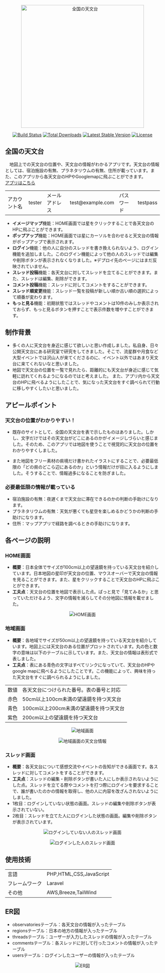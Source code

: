 <p align="center"><a href="https://laravel.com" target="_blank"><img src="https://github.com/Fua-0624/Levtech_web_observatory/assets/134463043/1a82ea16-f290-4ea2-8259-4020f87cd3a5" width="400" alt="全国の天文台"></a></p>

<p align="center">
<a href="https://github.com/laravel/framework/actions"><img src="https://github.com/laravel/framework/workflows/tests/badge.svg" alt="Build Status"></a>
<a href="https://packagist.org/packages/laravel/framework"><img src="https://img.shields.io/packagist/dt/laravel/framework" alt="Total Downloads"></a>
<a href="https://packagist.org/packages/laravel/framework"><img src="https://img.shields.io/packagist/v/laravel/framework" alt="Latest Stable Version"></a>
<a href="https://packagist.org/packages/laravel/framework"><img src="https://img.shields.io/packagist/l/laravel/framework" alt="License"></a>
</p>

## 全国の天文台

　地図上での天文台の位置や、天文台の情報がわかるアプリです。天文台の情報としては、宿泊施設の有無、プラネタリウムの有無、住所が載っています。また、このアプリから各天文台のHPやGooglemapに飛ぶことができます。</br>
 [アプリはこちら](https://look-observatory-caba1ede8f07.herokuapp.com/)
 <table>
     <tbody>
         <tr>
             <td>アカウント名</td><td>tester</td>
             <td>メールアドレス</td><td>test@example.com</td>
             <td>パスワード</td><td>testpass</td>
         </tr>
     </tbody>
 </table>

- **イメージマップ**機能：HOME画面では星をクリックすることで各天文台のHPに飛ぶことができます。
- **ポップアップ**機能：HOME画面では星にカーソルを合わせると天文台の情報がポップアップで表示されます。
- **ログイン**機能：他の人に自分のスレッドを書き換えられないよう、ログイン機能を追加しました。このログイン機能によって他の人のスレッドでは編集や削除ボタンが表示されなくなりました。※デプロイ先のページにはまだ反映されていません。
- **スレッド投稿**機能：各天文台に対してスレッドを立てることができます。また、スレッドは編集、削除ができます。
- **コメント投稿**機能：スレッドに対してコメントをすることができます。
- **スレッド順変更**機能：スレッド一覧を投稿が新しい順か古い順の選択によって順番が変わります。
- **もっと見る**機能：初期状態ではスレッドやコメントは10件のみしか表示されておらず、もっと見るボタンを押すことで表示件数を増やすことができます。

## 制作背景
- 多くの人に天文台を身近に感じて欲しいと思い作成しました。私自身、日々公開天文台にある研究室で研究をしてきました。そこで、流星群や月食など大型イベントでは沢山人が来てくださるのに、イベント以外ではあまり天文台に来てくれないなと思いました。
- 地図で天文台の位置を一覧で見れたら、距離的にも天文台が身近に感じて気軽に訪れてくれるようになるのではと考えました。
また、アプリ内から天文台のHPに飛べるようにしたことで、気になった天文台をすぐ調べられて行動に移しやすくしたいと思いました。

## アピールポイント
### 天文台の位置がわかりやすい！
- 既存のサイトとして、全国の天文台を表で示したものはありました。しかし、文字だけではその天文台がどこにあるのかがイメージしづらいと感じました。そのため、このアプリでは地図を使うことで視覚的に天文台の位置をわかりやすくしました。</p>
- また地図をフリー素材の県境だけ書かれたイラストにすることで、必要最低限の「どの県のどこら辺にあるのか」という情報だけが目に入るようにしました。そうすることで、情報過多になることを防ぎました。</p>
 
### 必要最低限の情報が載っている
- 宿泊施設の有無：夜遅くまで天文台に滞在できるのかの判断の手助けになります。
- プラネタリウムの有無：天気が悪くても星空を楽しめるかどうかの判断の手助けになります。
- 住所：マップアプリで経路を調べるときの手助けになります。

## 各ページの説明
### HOME画面
- **概要**：日本全体でサイズが100cm以上の望遠鏡を持っている天文台を紹介しています。日本地図の星印が天文台の位置、マウスオーバーで天文台の情報を見ることができます。また、星をクリックすることで天文台のHPに飛ぶことができます。
- **工夫点**：天文台の位置を地図で表示した点。ぱっと見で「見てみるか」と思っていただけるよう、文字の情報を減らしてその分地図に情報を載せました。
<p align="center"><img src="https://github.com/Fua-0624/Levtech_web_observatory/assets/134463043/0e6bd2b5-8289-4695-bb6a-8a67eae0b075" alt="HOME画面"></p>

### 地域画面
- **概要**：各地域でサイズが50cm以上の望遠鏡を持っている天文台を紹介しています。地図上には天文台のある位置がプロットされています。丸の色と数字の意味は以下のテーブルに示しています。また、天文台の情報は表形式で表しました。
- **工夫点**：表にある青色の文字はすべてリンクになっていて、天文台のHPやgoogle mapに飛べるようにしたことです。この機能によって、興味を持った天文台をすぐに調べられるようにしました。
<table>
    <tbody>
        <tr><td>数値</td><td>各天文台につけられた番号。表の番号と対応</td></tr>
        <tr><td>赤色</td><td>50cm以上100cm未満の望遠鏡を持つ天文台</td></tr>
        <tr><td>青色</td><td>100cm以上200cm未満の望遠鏡を持つ天文台</td></tr>
        <tr><td>紫色</td><td>200cm以上の望遠鏡を持つ天文台</td></tr>
    </tbody>
</table>
<p align="center"><img src="https://github.com/Fua-0624/Levtech_web_observatory/assets/134463043/b3d6e8b7-5669-410e-a333-0f062da3a99d" alt="地域画面"></p>
<p align="center"><img src="https://github.com/Fua-0624/Levtech_web_observatory/assets/134463043/bc34ae88-7c7b-4cb7-aa00-4732c251eaa7" alt="地域画面の天文台情報"></p>

### スレッド画面
- **概要**：各天文台について感想交流やイベントの告知ができる画面です。各スレッドに対してコメントをすることができます。
- **工夫点**：スレッドの編集・削除ボタンが書いた人にしか表示されないようにした点。スレッドを立てる際やコメントを打つ際にログインを要求することで、誰が書いたのかの情報を取得し、他の人に内容を改ざんされないようにしました。
- 1枚目：ログインしていない状態の画面。スレッドの編集や削除ボタンが表示されていない。
- 2枚目：スレッドを立てた人にログインした状態の画面。編集や削除ボタンが表示されています。
<p align="center"><img src="https://github.com/Fua-0624/Levtech_web_observatory/assets/134463043/4d33e795-3f89-4704-b075-5113fe0886c7" alt="ログインしていない人のスレッド画面"></p>
<p align="center"><img src="https://github.com/Fua-0624/Levtech_web_observatory/assets/134463043/33ba436e-9018-4160-b870-052a5f951c70" alt="ログインした人のスレッド画面"></p>

## 使用技術
<table>
    <tbody>
        <tr><td>言語</td><td>PHP,HTML,CSS,JavaScript</td></tr> 
        <tr><td>フレームワーク</td><td>Laravel</td></tr> 
        <tr><td>その他</td><td>AWS,Breeze,TailWind</td></tr> 
    </tbody>
</table>

## ER図
- observatoriesテーブル：各天文台の情報が入ったテーブル
- regionsテーブル：日本の地方の情報が入ったテーブル
- threadsテーブル：ユーザーが入力したスレッドの情報が入ったテーブル
- commentsテーブル：各スレッドに対して行ったコメントの情報が入ったテーブル
- usersテーブル：ログインしたユーザーの情報が入ったテーブル
<p align="center"><img src="https://github.com/Fua-0624/Levtech_web_observatory/assets/134463043/e88037f9-5a36-43fb-89aa-2d5fb0d23e9b" alt="ER図"></p>
